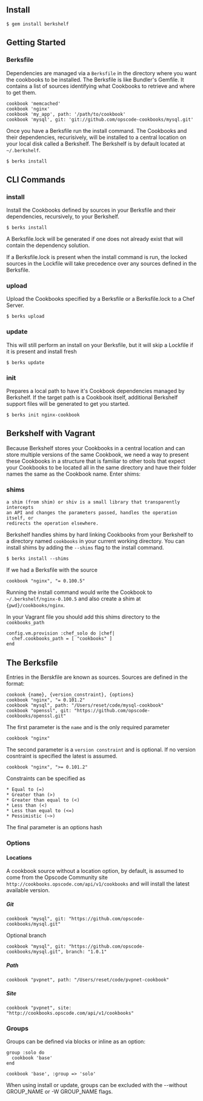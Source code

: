 ## Install

    $ gem install berkshelf

## Getting Started

### Berksfile

Dependencies are managed via a `Berksfile` in the directory where you want the cookbooks to be installed. The Berksfile is like Bundler's Gemfile. It contains a list of sources identifying what Cookbooks to retrieve and where to get them.

    cookbook 'memcached'
    cookbook 'nginx'
    cookbook 'my_app', path: '/path/to/cookbook'
    cookbook 'mysql', git: 'git://github.com/opscode-cookbooks/mysql.git'

Once you have a Berksfile run the install command. The Cookbooks and their dependencies, recurisively, will be installed to a central location on your local disk called a Berkshelf. The Berkshelf is by default located at `~/.berkshelf`.

    $ berks install

## CLI Commands

### install

Install the Cookbooks defined by sources in your Berksfile and their dependencies, recursively, to your Berkshelf.

    $ berks install

A Berksfile.lock will be generated if one does not already exist that will contain the dependency solution.

If a Berksfile.lock is present when the install command is run, the locked sources in the Lockfile will take precedence over any sources defined in the Berksfile.

### upload

Upload the Cookbooks specified by a Berksfile or a Berksfile.lock to a Chef Server.

    $ berks upload

### update

This will still perform an install on your Berksfile, but it will skip a Lockfile if it is present and install fresh

    $ berks update

### init

Prepares a local path to have it's Cookbook dependencies managed by Berkshelf. If the target path is a Cookbook itself, additional Berkshelf support files will be generated to get you started.

    $ berks init nginx-cookbook

## Berkshelf with Vagrant

Because Berkshelf stores your Cookbooks in a central location and can store multiple versions of the same Cookbook, we need a way to present these Cookbooks in a structure that is familiar to other tools that expect your Cookbooks to be located all in the same directory and have their folder names the same as the Cookbook name. Enter shims:

### shims

    a shim (from shim) or shiv is a small library that transparently intercepts 
    an API and changes the parameters passed, handles the operation itself, or 
    redirects the operation elsewhere.

Berkshelf handles shims by hard linking Cookbooks from your Berkshelf to a directory named `cookbooks` in your current working directory. You can install shims by adding the `--shims` flag to the install command.

    $ berks install --shims

If we had a Berksfile with the source

    cookbook "nginx", "= 0.100.5"

Running the install command would write the Cookbook to `~/.berkshelf/nginx-0.100.5` and also create a shim at `{pwd}/cookbooks/nginx`.

In your Vagrant file you should add this shims directory to the `cookbooks_path`

    config.vm.provision :chef_solo do |chef|
      chef.cookbooks_path = [ "cookbooks" ]
    end

## The Berksfile

Entries in the Berskfile are known as sources. Sources are defined in the format:

    cookook {name}, {version_constraint}, {options}
    cookbook "nginx", "= 0.101.2"
    cookbook "mysql", path: "/Users/reset/code/mysql-cookbook"
    cookbook "openssl", git: "https://github.com/opscode-cookbooks/openssl.git"

The first parameter is the `name` and is the only required parameter

    cookbook "nginx"

The second parameter is a `version constraint` and is optional. If no version cosntraint is specified the latest is assumed.

    cookbook "nginx", ">= 0.101.2"

Constraints can be specified as

    * Equal to (=)
    * Greater than (>)
    * Greater than equal to (<)
    * Less than (<)
    * Less than equal to (<=)
    * Pessimistic (~>)

The final parameter is an options hash

### Options

#### Locations

A cookbook source without a location option, by default, is assumed to come from the Opscode Community site `http://cookbooks.opscode.com/api/v1/cookbooks` and will install the latest available version.

##### Git

    cookbook "mysql", git: "https://github.com/opscode-cookbooks/mysql.git"

Optional branch

    cookbook "mysql", git: "https://github.com/opscode-cookbooks/mysql.git", branch: "1.0.1"

##### Path

    cookbook "pvpnet", path: "/Users/reset/code/pvpnet-cookbook"

##### Site

    cookbook "pvpnet", site: "http://cookbooks.opscode.com/api/v1/cookbooks"

### Groups

Groups can be defined via blocks or inline as an option:

    group :solo do
      cookbook 'base'
    end
    
    cookbook 'base', :group => 'solo'

When using install or update, groups can be excluded with the --without GROUP_NAME or -W GROUP_NAME flags.
